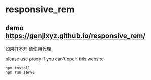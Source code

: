 # responsive_rem

## demo  https://genjixyz.github.io/responsive_rem/

如果打不开 请使用代理

please use proxy if you can't open this website

```
npm install
npm run serve
```






